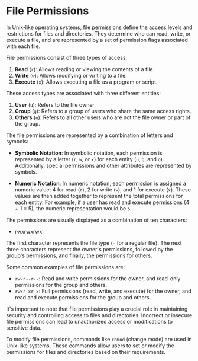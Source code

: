 # File Permissions

In Unix-like operating systems, file permissions define the access levels and restrictions for files and directories. They determine who can read, write, or execute a file, and are represented by a set of permission flags associated with each file.

File permissions consist of three types of access:

1. **Read** (`r`): Allows reading or viewing the contents of a file.
2. **Write** (`w`): Allows modifying or writing to a file.
3. **Execute** (`x`): Allows executing a file as a program or script.

These access types are associated with three different entities:

1. **User** (`u`): Refers to the file owner.
2. **Group** (`g`): Refers to a group of users who share the same access rights.
3. **Others** (`o`): Refers to all other users who are not the file owner or part of the group.

The file permissions are represented by a combination of letters and symbols:

- **Symbolic Notation**: In symbolic notation, each permission is represented by a letter (`r`, `w`, or `x`) for each entity (`u`, `g`, and `o`). Additionally, special permissions and other attributes are represented by symbols.

- **Numeric Notation**: In numeric notation, each permission is assigned a numeric value: 4 for read (`r`), 2 for write (`w`), and 1 for execute (`x`). These values are then added together to represent the total permissions for each entity. For example, if a user has read and execute permissions (4 + 1 = 5), the numeric representation would be `5`.

The permissions are usually displayed as a combination of ten characters:

- rwxrwxrwx


The first character represents the file type (`-` for a regular file). The next three characters represent the owner's permissions, followed by the group's permissions, and finally, the permissions for others.

Some common examples of file permissions are:

- `rw-r--r--`: Read and write permissions for the owner, and read-only permissions for the group and others.
- `rwxr-xr-x`: Full permissions (read, write, and execute) for the owner, and read and execute permissions for the group and others.

It's important to note that file permissions play a crucial role in maintaining security and controlling access to files and directories. Incorrect or insecure file permissions can lead to unauthorized access or modifications to sensitive data.

To modify file permissions, commands like `chmod` (change mode) are used in Unix-like systems. These commands allow users to set or modify the permissions for files and directories based on their requirements.

